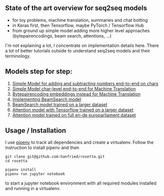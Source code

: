 ## State of the art overview for seq2seq models

* for toy problems, machine translation, summaries and chat botting
* in Keras first, then Tensorflow, maybe PyTorch / Tensorflow Hub
* from ground up simple model adding more higher level approaches (bytepairencodings, beam search, attentions, ...) 

I'm not explaining a lot, I concentrate on implementation details here. There a lot of better tutorials outside to understand seq2seq models and their terminology.

## Models step for step:

1. [Simple Model for adding and subtracting numbers end-to-end on chars](SimpleModelForAddingAndSubstraction.ipynb)
2. [Simple Model char-level end-to-end for Machine Translation](SimpleModelForMachineTranslation.ipynb)
3. [Bytepairencoding embeddings instead for Machine Translation](BytepairencodingForMachineTranslation.ipynb)
4. [Implementing BeamSearch model](BeamSearchForMachineTranslation.ipynb)
5. [BeamSearch model trained on a larger dataset](BeamSearchOnLargeDataset.ipynb)
6. [Attention model with Tensorflow trained on a larger dataset](AttentionModelForMachineTranslationWithTensorflow.ipynb)
7. [Attention model trained on full en-de europarliament dataset](AttentionModelOnFullDataset.ipynb)

## Usage / Installation

I use [pipenv](https://github.com/pypa/pipenv) to track all dependencies and create a virtualenv.
Follow the instruction to install pipenv and then

    git clone git@github.com:hanfried/rosetta.git
    cd rosetta

    pipenv install
    pipenv run jupyter notebook

to start a jupyter notebook environment with all required modules installed and running in a virtualenv.
